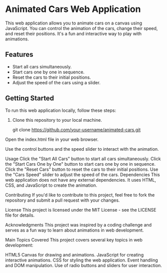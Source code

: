 # Animated Cars Web Application

This web application allows you to animate cars on a canvas using JavaScript. You can control the animation of the cars, change their speed, and reset their positions. It's a fun and interactive way to play with animations.

## Features

- Start all cars simultaneously.
- Start cars one by one in sequence.
- Reset the cars to their initial positions.
- Adjust the speed of the cars using a slider.

## Getting Started

To run this web application locally, follow these steps:

1. Clone this repository to your local machine.

   git clone https://github.com/your-username/animated-cars.git

Open the index.html file in your web browser.

Use the control buttons and the speed slider to interact with the animation.

Usage
Click the "Start All Cars" button to start all cars simultaneously.
Click the "Start Cars One by One" button to start cars one by one in sequence.
Click the "Reset Cars" button to reset the cars to their initial positions.
Use the "Cars Speed" slider to adjust the speed of the cars.
Dependencies
This web application does not have any external dependencies. It uses HTML, CSS, and JavaScript to create the animation.

Contributing
If you'd like to contribute to this project, feel free to fork the repository and submit a pull request with your changes.

License
This project is licensed under the MIT License - see the LICENSE file for details.

Acknowledgments
This project was inspired by a coding challenge and serves as a fun way to learn about animations in web development.

Main Topics Covered
This project covers several key topics in web development:

HTML5 Canvas for drawing and animations.
JavaScript for creating interactive animations.
CSS for styling the web application.
Event handling and DOM manipulation.
Use of radio buttons and sliders for user interaction.
